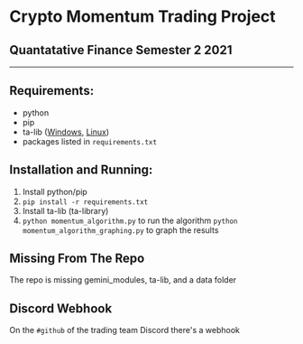 # Crypto Momentum Trading Project
## Quantatative Finance Semester 2 2021
---
## Requirements:
- python
- pip
- ta-lib ([Windows](https://blog.quantinsti.com/install-ta-lib-python/), [Linux](https://sachsenhofer.io/install-ta-lib-ubuntu-server/))
- packages listed in `requirements.txt`

## Installation and Running:
1. Install python/pip
2. `pip install -r requirements.txt`
3. Install ta-lib (ta-library)
4. `python momentum_algorithm.py` to run the algorithm
   `python momentum_algorithm_graphing.py` to graph the results

## Missing From The Repo
The repo is missing gemini_modules, ta-lib, and a data folder

## Discord Webhook
On the `#github` of the trading team Discord there's a webhook